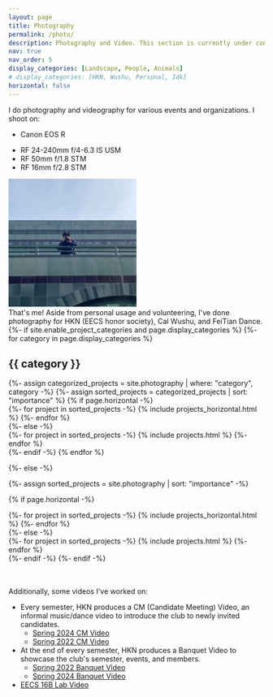 ```yaml
---
layout: page
title: Photography
permalink: /photo/
description: Photography and Video. This section is currently under construction.
nav: true
nav_order: 5
display_categories: [Landscape, People, Animals]
# display_categories: [HKN, Wushu, Personal, Idk]
horizontal: false
---
```


I do photography and videography for various events and organizations. I shoot on:
* Canon EOS R
- RF 24-240mm f/4-6.3 IS USM
- RF 50mm f/1.8 STM
- RF 16mm f/2.8 STM
<!-- - MSM  -->

<div class="text-left">
  <img src="/assets/img/photography/IMG_9402.JPG" class="mx-auto d-block img-fluid rounded z-depth-0.5" alt="Left Image" style="width: 50%;">
</div>
<div class="caption">
  That's me! Aside from personal usage and volunteering, I've done photography for HKN (EECS honor society), Cal Wushu, and FeiTian Dance.
</div>


<!-- pages/projects.md -->
<div class="projects">
{%- if site.enable_project_categories and page.display_categories %}
  <!-- Display categorized projects -->
  {%- for category in page.display_categories %}
  <h2 class="category">{{ category }}</h2>
  {%- assign categorized_projects = site.photography | where: "category", category -%}
  {%- assign sorted_projects = categorized_projects | sort: "importance" %}
  <!-- Generate cards for each project -->
  {% if page.horizontal -%}
  <div class="container">
    <div class="row row-cols-2">
    {%- for project in sorted_projects -%}
      {% include projects_horizontal.html %}
    {%- endfor %}
    </div>
  </div>
  {%- else -%}
  <div class="grid">
    {%- for project in sorted_projects -%}
      {% include projects.html %}
    {%- endfor %}
  </div>
  {%- endif -%}
  {% endfor %}

{%- else -%}
<!-- Display projects without categories -->
  {%- assign sorted_projects = site.photography | sort: "importance" -%}
  <!-- Generate cards for each project -->
  {% if page.horizontal -%}
  <div class="container">
    <div class="row row-cols-2">
    {%- for project in sorted_projects -%}
      {% include projects_horizontal.html %}
    {%- endfor %}
    </div>
  </div>
  {%- else -%}
  <div class="grid">
    {%- for project in sorted_projects -%}
      {% include projects.html %}
    {%- endfor %}
  </div>
  {%- endif -%}
{%- endif -%}
</div>

<br><br>
Additionally, some videos I've worked on:
- Every semester, HKN produces a CM (Candidate Meeting) Video, an informal music/dance video to introduce the club to newly invited candidates.
  - [Spring 2024 CM Video](https://youtu.be/8D25xfglmWc?si=jFwJ7R6BFgQnhKFn)
  - [Spring 2022 CM Video](https://youtu.be/hIZF-3YH6Is?si=ejSHUdzVUsmZlibT)
- At the end of every semester, HKN produces a Banquet Video to showcase the club's semester, events, and members.
  - [Spring 2022 Banquet Video](https://youtu.be/x9nWwW2Gmio?si=_dk0cU2XoSpBf9yH)
  - [Spring 2024 Banquet Video](https://youtu.be/VCjesyACUns?si=fsIp6uMxwAcX55nT)
- [EECS 16B Lab Video](https://youtu.be/tnO_SFtI5A8)